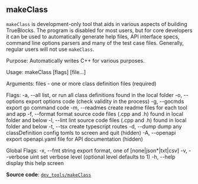 ## makeClass

`makeClass` is development-only tool that aids in various aspects of building TrueBlocks. The program is disabled for most users, but for core developers it can be used to automatically generate help files, API interface specs, command line options parsers and many of the test case files. Generally, regular users will not use `makeClass`.

Purpose:
  Automatically writes C++ for various purposes.

Usage:
  makeClass [flags] <file> [file...]

Arguments:
  files - one or more class definition files (required)

Flags:
  -a, --all         list, or run all class definitions found in the local folder
  -o, --options     export options code (check validity in the process)
  -g, --gocmds      export go command code
  -m, --readmes     create readme files for each tool and app
  -f, --format      format source code files (.cpp and .h) found in local folder and below
  -l, --lint        lint source code files (.cpp and .h) found in local folder and below
  -t, --tsx         create typescript routes
  -d, --dump        dump any classDefinition config tomls to screen and quit (hidden)
  -A, --openapi     export openapi.yaml file for API documentation (hidden)

Global Flags:
  -x, --fmt string     export format, one of [none|json*|txt|csv]
  -v, --verbose uint   set verbose level (optional level defaults to 1)
  -h, --help           display this help screen

**Source code**: [`dev_tools/makeClass`](https://github.com/TrueBlocks/trueblocks-core/tree/master/src/dev_tools/makeClass)

